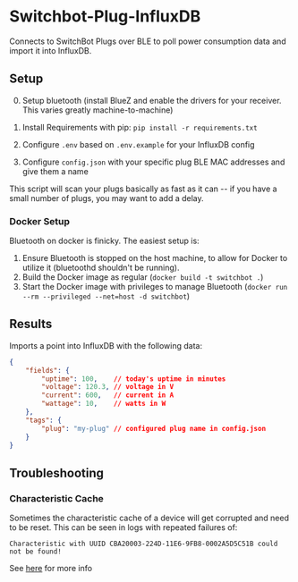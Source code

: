 # Switchbot-Plug-InfluxDB
Connects to SwitchBot Plugs over BLE to poll power consumption data and import it into InfluxDB.

## Setup

0. Setup bluetooth (install BlueZ and enable the drivers for your receiver. This varies greatly machine-to-machine)

1. Install Requirements with pip: `pip install -r requirements.txt`

2. Configure `.env` based on `.env.example` for your InfluxDB config

3. Configure `config.json` with your specific plug BLE MAC addresses and give them a name

This script will scan your plugs basically as fast as it can -- if you have a small number of plugs, you may want to add a delay.

### Docker Setup
Bluetooth on docker is finicky. The easiest setup is:
1. Ensure Bluetooth is stopped on the host machine, to allow for Docker to utilize it (bluetoothd shouldn't be running).
2. Build the Docker image as regular (`docker build -t switchbot .`)
3. Start the Docker image with privileges to manage Bluetooth (`docker run --rm --privileged --net=host -d switchbot`)

## Results

Imports a point into InfluxDB with the following data:

```json
{
    "fields": {
        "uptime": 100,    // today's uptime in minutes
        "voltage": 120.3, // voltage in V
        "current": 600,   // current in A
        "wattage": 10,    // watts in W
    },
    "tags": {
        "plug": "my-plug" // configured plug name in config.json
    }
}
```

## Troubleshooting
### Characteristic Cache
Sometimes the characteristic cache of a device will get corrupted and need to be reset. This can be seen in logs with repeated failures of:
```
Characteristic with UUID CBA20003-224D-11E6-9FB8-0002A5D5C51B could not be found!
```
See [here](https://bleak.readthedocs.io/en/latest/troubleshooting.html#id2) for more info
